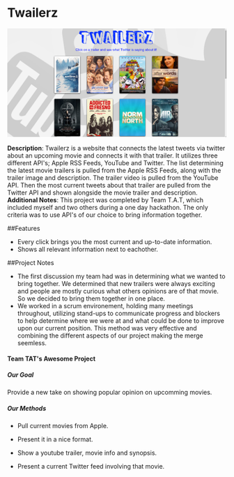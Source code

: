 # Twailerz 

![Twailerz](/img/twailerzscreenshot.png)

**Description**: Twailerz is a website that connects the latest tweets via twitter about an upcoming 
movie and connects it with that trailer. It utilizes three different API's; Apple RSS Feeds, YouTube and Twitter. 
The list determining the latest movie trailers is pulled from the Apple RSS Feeds, along with the trailer image and description. The trailer video is pulled from the YouTube API. Then the most current tweets about that 
trailer are pulled from the Twitter API and shown alongside the movie trailer and description.<br>
**Additional Notes**: This project was completed by Team T.A.T, which included myself and two others during a one day hackathon. The only criteria was to use API's of our choice to bring information together.

##Features
* Every click brings you the most current and up-to-date information.
* Shows all relevant information next to eachother.

##Project Notes
  * The first discussion my team had was in determining what we wanted to bring together. We determined 
    that new trailers were always exciting and people are mostly curious what others opinions are of
    that movie. So we decided to bring them together in one place.
  * We worked in a scrum environement, holding many meetings throughout,  utilizing stand-ups to communicate progress and        blockers to help determine where we were at and what could be done to improve upon our current position. This method was     very effective and combining the different aspects of our project making the merge seemless.


<h4>Team TAT's Awesome Project</h4>
<h5>Our Goal</h5>
Provide a new take on showing popular opinion on upcomming movies.
<h5>Our Methods</h5>

- Pull current movies from Apple.

- Present it in a nice format.

- Show a youtube trailer, movie info and synopsis.

- Present a current Twitter feed involving that movie.

